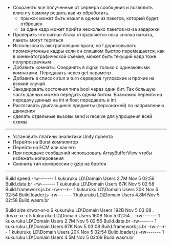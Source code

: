 * Сохранять все полученные от сервера сообщения и позволить клиенту самому решить как их обработать. 
    - прыжок может быть нажат в одном из пакетов, который будет отброшен
    - за один кадр может прийти несколько пакетов из-за задержки
* Проверить что сигнал Атака отправляется пока кнопка нажата, пакеты могут теряться
* Использовать экстраполяцию врага, но ! дорисовывать промежуточные кадры если он слишком быстро перемещается, как в кинематографической съёмке, может быть текущий кадр тоже полупрозрачным
* Добавить комнаты. Соединять в signal только с одинаковыми комнатами. Передавать через get параметр
* Добавить в список stun и turn серверов гугловские и прочие на всякий случай
* Закодировать состояния типа bool через один бит. Так большую часть данных можно передать одним битом. Возможно перейти на передачу данных на int и float передавать в int
* Растягивать двигающиеся предметы (персонажей) по направлению движения
* сделать отдельные вызовы send и receive для упрощения всей схемы
---
* Установить плагины аналитики Unity проекта
* Перейти на Burst компилятор
* Перейти на ECM или как его
* При передаче сообщений использовать ArrayBufferView чтобы избежать копирования
* Сменить тип компрессии с gzip на бротли
---
Build speed
-rw-------  1 kukuruku  LD\Domain Users   2.7M Nov  5 02:56 Build.data.br
-rw-------  1 kukuruku  LD\Domain Users    67K Nov  5 02:58 Build.framework.js.br
-rw-r--r--  1 kukuruku  LD\Domain Users    20K Nov  5 02:54 Build.loader.js
-rw-------  1 kukuruku  LD\Domain Users   4.8M Nov  5 02:58 Build.wasm.br

Build size
drwxr-xr-x  6 kukuruku  LD\Domain Users   192B Nov  5 03:08 .
drwxr-xr-x  5 kukuruku  LD\Domain Users   160B Nov  5 02:54 ..
-rw-------  1 kukuruku  LD\Domain Users   2.7M Nov  5 02:56 Build.data.br
-rw-------  1 kukuruku  LD\Domain Users    67K Nov  5 03:08 Build.framework.js.br
-rw-r--r--  1 kukuruku  LD\Domain Users    20K Nov  5 02:54 Build.loader.js
-rw-------  1 kukuruku  LD\Domain Users   4.5M Nov  5 03:09 Build.wasm.br
